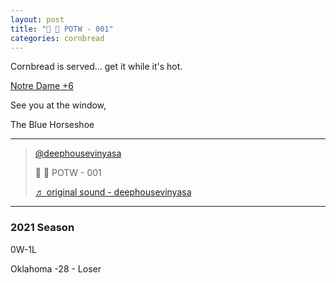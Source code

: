 ```yaml
---
layout: post
title: "🌽 🍞 POTW - 001"
categories: cornbread
---
```

<p>Cornbread is served... get it while it's hot.</p>

<p><a href="https://www.tiktok.com/@deephousevinyasa/video/7024869412322675974?is_copy_url=0&is_from_webapp=v1&sender_device=pc&sender_web_id=7028408340628112901" target="_blank">
Notre Dame +6
</a></p>

<p>See you at the window,  </p>

<p>The Blue Horseshoe</p>

---

<blockquote class="tiktok-embed" cite="https://www.tiktok.com/@deephousevinyasa/video/7024869412322675974" data-video-id="7024869412322675974" style="max-width: 605px;min-width: 325px;" > <section> <a target="_blank" title="@deephousevinyasa" href="https://www.tiktok.com/@deephousevinyasa">@deephousevinyasa</a> <p>🌽 🍞 POTW - 001</p> <a target="_blank" title="♬ original sound - deephousevinyasa" href="https://www.tiktok.com/music/original-sound-7024869285998725894">♬ original sound - deephousevinyasa</a> </section> </blockquote> <script async src="https://www.tiktok.com/embed.js"></script>

---

### 2021 Season

0W-1L  

Oklahoma -28 - Loser
